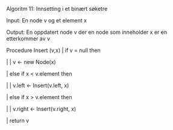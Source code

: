Algoritm 11: Innsetting i et binært søketre

Input: En node v og et element x

Output: En oppdatert node v der en node som inneholder x er en etterkommer av v

Procedure Insert (v,x)
|   if v = null then

|   |   v <- new Node(x)

|   else if x < v.element then

|   |   v.left <- Insert(v.left, x)

|   else if x > v.element then

|   |   v.right <- Insert(v.right, x)

|   return v
